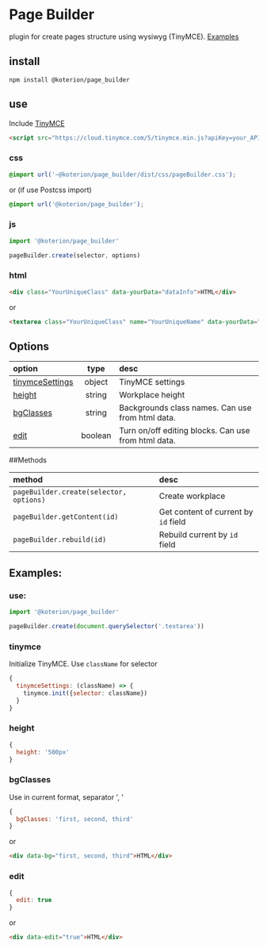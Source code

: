 # Page Builder
plugin for create pages structure using wysiwyg (TinyMCE). [Examples](https://koterion.github.io/pageBuilder/)

## install

```shell
npm install @koterion/page_builder
```

## use

Include [TinyMCE](https://www.tiny.cloud/docs/quick-start/#step1includethetinymcescript)

```html
<script src="https://cloud.tinymce.com/5/tinymce.min.js?apiKey=your_API_key"></script>
```

### css
```css
@import url('~@koterion/page_builder/dist/css/pageBuilder.css');
```

or (if use Postcss import)

```css
@import url('@koterion/page_builder');
```

### js
```js
import '@koterion/page_builder'

pageBuilder.create(selector, options)
```

### html
```html
<div class="YourUniqueClass" data-yourData="dataInfo">HTML</div>
```

or

```html
<textarea class="YourUniqueClass" name="YourUniqueName" data-yourData="dataInfo">HTML</textarea>
```

## Options

option | type | desc |
:--- | :---: | :--- |
[tinymceSettings](#tinymce) | object | TinyMCE settings |
[height](#height)| string | Workplace height|
[bgClasses](#bgclasses) | string | Backgrounds class names. Can use from html data.|
[edit](#edit) | boolean | Turn on/off editing blocks. Can use from html data.|

##Methods

method | desc |
:--- | :--- |
`pageBuilder.create(selector, options)` | Create workplace |
`pageBuilder.getContent(id)` | Get content of current by `id` field |
`pageBuilder.rebuild(id)` | Rebuild current by `id` field |

## Examples:

### use:

```js
import '@koterion/page_builder'

pageBuilder.create(document.querySelector('.textarea'))
```
### tinymce
Initialize TinyMCE. Use `className` for selector
```js
{
  tinymceSettings: (className) => {
    tinymce.init({selector: className})
  }
}
```

### height
```js
{
  height: '500px'
}
```

### bgClasses
Use in current format, separator ', '
```js
{
  bgClasses: 'first, second, third'
}
```

or

```html
<div data-bg="first, second, third">HTML</div>
```

### edit
```js
{
  edit: true
}
```

or

```html
<div data-edit="true">HTML</div>
```